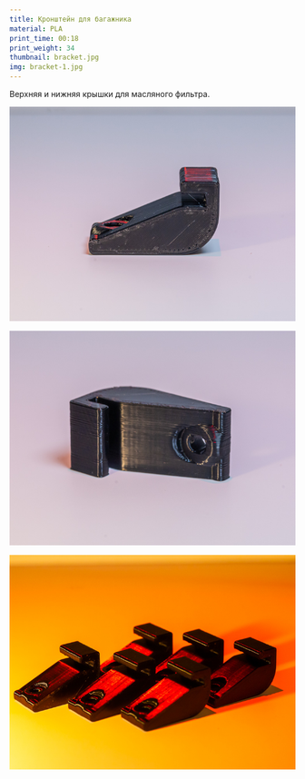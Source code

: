 ```yaml
---
title: Кронштейн для багажника
material: PLA
print_time: 00:18
print_weight: 34
thumbnail: bracket.jpg
img: bracket-1.jpg
---
```


Верхняя и нижняя крышки для масляного фильтра.

![ZF-310](/assets/printed/bracket-2.jpg)

![ZF-310](/assets/printed/bracket-3.jpg)

![ZF-310](/assets/printed/bracket-4.jpg)
